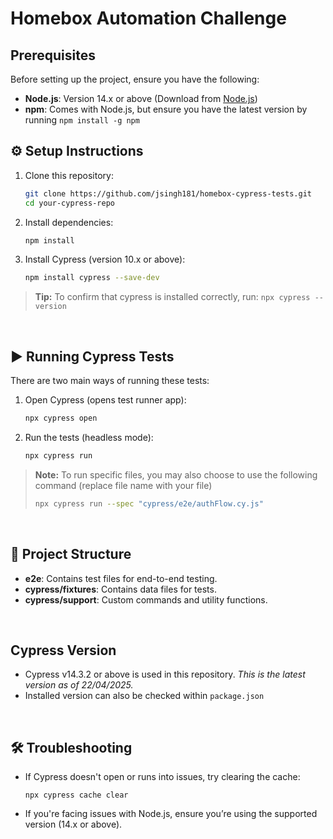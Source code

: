 # Homebox Automation Challenge
## Prerequisites

Before setting up the project, ensure you have the following:

- **Node.js**: Version 14.x or above (Download from [Node.js](https://nodejs.org/))
- **npm**: Comes with Node.js, but ensure you have the latest version by running `npm install -g npm`

## ⚙️ Setup Instructions

1. Clone this repository:
   ```bash
   git clone https://github.com/jsingh181/homebox-cypress-tests.git
   cd your-cypress-repo

2. Install dependencies:
   ```bash
   npm install

3. Install Cypress (version 10.x or above):
   ```bash
   npm install cypress --save-dev  

> **Tip:** To confirm that cypress is installed correctly, run: `npx cypress --version`  

<br>  

## ▶️ Running Cypress Tests
There are two main ways of running these tests:
   
1. Open Cypress (opens test runner app):
   ```bash
   npx cypress open
   
2. Run the tests (headless mode):
   ```bash
   npx cypress run

> **Note:** To run specific files, you may also choose to use the following command (replace file name with your file)
>  ```bash
>  npx cypress run --spec "cypress/e2e/authFlow.cy.js"

<br> 

## 📁 Project Structure

- **e2e**: Contains test files for end-to-end testing.
- **cypress/fixtures**: Contains data files for tests.
- **cypress/support**: Custom commands and utility functions.

<br> 

## Cypress Version

- Cypress v14.3.2 or above is used in this repository.  _This is the latest version as of 22/04/2025._
- Installed version can also be checked within `package.json`

<br> 

## 🛠️ Troubleshooting
- If Cypress doesn't open or runs into issues, try clearing the cache:
   ```
   npx cypress cache clear
- If you're facing issues with Node.js, ensure you’re using the supported version (14.x or above).
